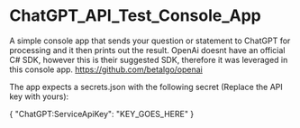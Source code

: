 # ChatGPT_API_Test_Console_App

A simple console app that sends your question or statement to ChatGPT for processing and it then prints out the result.
OpenAi doesnt have an official C# SDK, however this is their suggested SDK, therefore it was leveraged in this console app.
https://github.com/betalgo/openai

The app expects a secrets.json with the following secret (Replace the API key with yours):

{
  "ChatGPT:ServiceApiKey": "KEY_GOES_HERE"
}